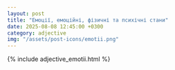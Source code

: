 ```yaml
---
layout: post
title: "Емоції, емоційні, фізичні та психічні стани"
date: 2025-08-08 12:45:00 +0300
category: adjective
img: "/assets/post-icons/emotii.png"
---
```


{% include adjective_emotii.html %}
